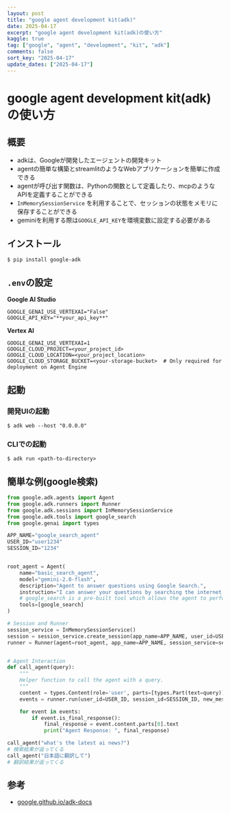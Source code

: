 ```yaml
---
layout: post
title: "google agent development kit(adk)"
date: 2025-04-17
excerpt: "google agent development kit(adk)の使い方"
kaggle: true
tag: ["google", "agent", "development", "kit", "adk"]
comments: false
sort_key: "2025-04-17"
update_dates: ["2025-04-17"]
---
```


# google agent development kit(adk)の使い方


## 概要
 - adkは、Googleが開発したエージェントの開発キット
 - agentの簡単な構築とstreamlitのようなWebアプリケーションを簡単に作成できる
 - agentが呼び出す関数は、Pythonの関数として定義したり、mcpのようなAPIを定義することができる
 - `InMemorySessionService` を利用することで、セッションの状態をメモリに保存することができる
 - geminiを利用する際は`GOOGLE_API_KEY`を環境変数に設定する必要がある

## インストール

```console
$ pip install google-adk
```

## `.env`の設定

**Google AI Studio**
```
GOOGLE_GENAI_USE_VERTEXAI="False"
GOOGLE_API_KEY="**your_api_key**"
```

**Vertex AI**
```
GOOGLE_GENAI_USE_VERTEXAI=1
GOOGLE_CLOUD_PROJECT=<your_project_id>
GOOGLE_CLOUD_LOCATION=<your_project_location>
GOOGLE_CLOUD_STORAGE_BUCKET=<your-storage-bucket>  # Only required for deployment on Agent Engine
```

## 起動

### 開発UIの起動

```console
$ adk web --host "0.0.0.0"
```

### CLIでの起動

```console
$ adk run <path-to-directory>
```

## 簡単な例(google検索)

```python
from google.adk.agents import Agent
from google.adk.runners import Runner
from google.adk.sessions import InMemorySessionService
from google.adk.tools import google_search
from google.genai import types

APP_NAME="google_search_agent"
USER_ID="user1234"
SESSION_ID="1234"


root_agent = Agent(
    name="basic_search_agent",
    model="gemini-2.0-flash",
    description="Agent to answer questions using Google Search.",
    instruction="I can answer your questions by searching the internet. Just ask me anything!",
    # google_search is a pre-built tool which allows the agent to perform Google searches.
    tools=[google_search]
)

# Session and Runner
session_service = InMemorySessionService()
session = session_service.create_session(app_name=APP_NAME, user_id=USER_ID, session_id=SESSION_ID)
runner = Runner(agent=root_agent, app_name=APP_NAME, session_service=session_service)


# Agent Interaction
def call_agent(query):
    """
    Helper function to call the agent with a query.
    """
    content = types.Content(role='user', parts=[types.Part(text=query)])
    events = runner.run(user_id=USER_ID, session_id=SESSION_ID, new_message=content)

    for event in events:
        if event.is_final_response():
            final_response = event.content.parts[0].text
            print("Agent Response: ", final_response)

call_agent("what's the latest ai news?")
# 検索結果が返ってくる
call_agent("日本語に翻訳して")
# 翻訳結果が返ってくる
```

## 参考
 - [google.github.io/adk-docs](https://google.github.io/adk-docs/)

